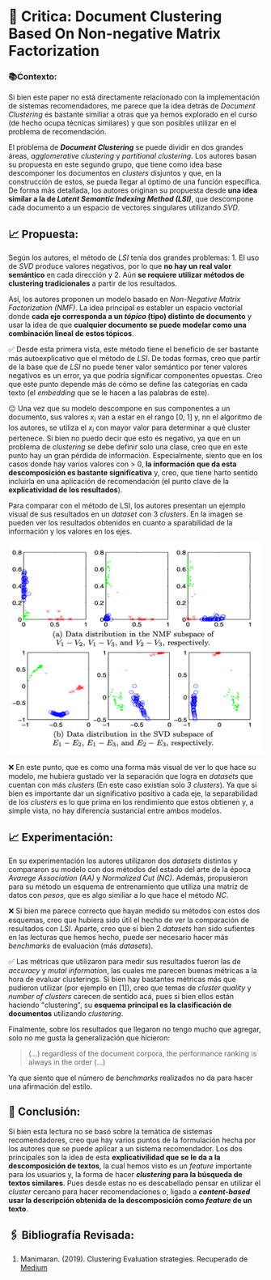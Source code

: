 # 📖 Critica: Document Clustering Based On Non-negative Matrix Factorization
  
### 📚Contexto:

Si bien este paper no está directamente relacionado con la implementación de sistemas recomendadores, me parece que la idea detrás de _Document Clustering_ es bastante similiar a otras que ya hemos explorado en el curso (de hecho ocupa técnicas similares) y que son posibles utilizar en el problema de recomendación.

El problema de **_Document Clustering_** se puede dividir en dos grandes áreas, _agglomerative clustering_ y _partitional clustering_. Los autores basan su propuesta en este segundo grupo, que tiene como idea base descomponer los documentos en _clusters_ disjuntos y que, en la construcción de estos, se pueda llegar al óptimo de una función específica. De forma más detallada, los autores originan su propuesta desde **una idea similar a la de _Latent Semantic Indexing Method (LSI)_**, que descompone cada documento a un espacio de vectores singulares utilizando _SVD_.

## 📈 Propuesta:
Según los autores, el método de _LSI_ tenía dos grandes problemas: 1. El uso de _SVD_ produce valores negativos, por lo que **no hay un real valor semántico** en cada dirección y 2. Aún **se requiere utilizar métodos de clustering tradicionales** a partir de los resultados.

Así, los autores proponen un modelo basado en _Non-Negative Matrix Factorization (NMF)_. La idea principal es establer un espacio vectorial donde **cada eje corresponda a un _tópico_ (tipo) distinto de documento** y usar la idea de que **cualquier documento se puede modelar como una combinación lineal de estos tópicos**.

✅ Desde esta primera vista, este método tiene el beneficio de ser bastante más autoexplicativo que el método de _LSI_. De todas formas, creo que partir de la base que de _LSI_ no puede tener valor semántico por tener valores negativos es un error, ya que podría significar componentes opuestas. Creo que este punto depende más de cómo se define las categorías en cada texto (el _embedding_ que se le hacen a las palabras de este).

😐 Una vez que su modelo descompone en sus componentes a un documento, sus valores _x<sub>i</sub>_ van a estar en el rango [0, 1] y, nn el algoritmo de los autores, se utiliza el _x<sub>i</sub>_ con mayor valor para determinar a qué cluster pertenece. Si bien no puedo decir que esto es negativo, ya que en un problema de _clustering_ se debe definir solo una clase, creo que en este punto hay un gran pérdida de información. Especialmente, siento que en los casos donde hay varios valores con > 0, **la información que da esta descomposición es bastante significativa** y, creo, que tiene harto sentido incluirla en una aplicación de recomendación (el punto clave de la **explicatividad de los resultados**).

Para comparar con el método de LSI, los autores presentan un ejemplo visual de sus resultados en un _dataset_ con 3 _clusters_. En la imagen se pueden ver los resultados obtenidos en cuanto a sparabilidad de la información y los valores en los ejes.

 ![picture 2](images/e81d7841675a08adba0a2d46a714f76f978a5d352a290b83bd21ed34266acb35.png)  


❌ En este punto, que es como una forma más visual de ver lo que hace su modelo, me hubiera gustado ver la separación que logra en _datasets_ que cuentan con más _clusters_ (En este caso existían solo _3 clusters_). Ya que si bien es importante dar un significativo positivo a cada eje, la separabilidad de los _clusters_ es lo que prima en los rendimiento que estos obtienen y, a simple vista, no hay diferencia sustancial entre ambos modelos.

## 📈 Experimentación:

En su experimentación los autores utilizaron dos _datasets_ distintos y compararon su modelo con dos métodos del estado del arte de la época _Avarege Association (AA)_ y _Normalized Cut (NC)_. Además, propusieron para su método un esquema de entrenamiento que utiliza una matriz de datos con _pesos_, que es algo similiar a lo que hace el método _NC_.

❌ Si bien me parece correcto que hayan medido su métodos con estos dos esquemas, creo que hubiera sido útil el hecho de ver la comparación de resultados con _LSI_. Aparte, creo que si bien 2 _datasets_ han sido sufientes en las lecturas que hemos hecho, puede ser necesario hacer más _benchmarks_ de evaluación (más _datasets_).

✅ Las métricas que utilizaron para medir sus resultados fueron las de _accuracy_ y _mutal information_, las cuales me parecen buenas métricas a la hora de evaluar clusterings. Si bien hay bastantes métricas más que pudieron utilizar (por ejemplo en [1]), creo que temas de _cluster quality_ y _number of clusters_ carecen de sentido acá, pues si bien ellos están haciendo "clustering", su **esquema principal es la clasificación de documentos** utilizando _clustering_.

Finalmente, sobre los resultados que llegaron no tengo mucho que agregar, solo no me gusta la generalización que hicieron:

> (...) regardless of the document corpora, the performance ranking is always in the order (...)

Ya que siento que el número de _benchmarks_ realizados no da para hacer una afirmación del estilo.

## 📕 Conclusión:
Si bien esta lectura no se basó sobre la temática de sistemas recomendadores, creo que hay varios puntos de la formulación hecha por los autores que se puede aplicar a un sistema recomendador. Los dos principales son la idea de esta **explicativilidad que se le da a la descomposición de textos**, la cual hemos visto es un _feature_ importante para los usuarios y, la forma de hacer **_clustering_ para la búsqueda de textos similares**. Pues desde estas no es descabellado pensar en utilizar el _cluster_ cercano para hacer recomendaciones o, ligado a **_content-based_ usar la descripción obtenida de la descomposición como _feature_ de un texto**.

## 🖇 Bibliografía Revisada:

1. Manimaran. (2019). Clustering Evaluation strategies. Recuperado de [Medium](https://towardsdatascience.com/clustering-evaluation-strategies-98a4006fcfc)
